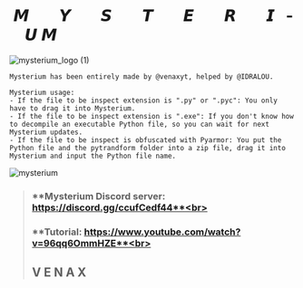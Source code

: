 #  ­  ­  ­  ­  ­ **𝙈 ­  ­  ­  ­  ­  ­  ­ 𝙔 ­  ­  ­  ­  ­  ­  ­ 𝙎 ­  ­  ­  ­  ­  ­  ­ 𝙏 ­  ­  ­  ­  ­  ­  ­ 𝙀 ­  ­  ­  ­  ­  ­  ­ 𝙍 ­  ­  ­  ­  ­  ­  ­ 𝙄 ­  ­  ­  ­  ­  ­  ­ 𝙐 ­  ­  ­  ­  ­  ­  ­ 𝙈**
![mysterium_logo (1)](https://user-images.githubusercontent.com/81310818/132258721-dc02bb73-772c-4530-a636-4daffbcdc23a.png)
```
Mysterium has been entirely made by @venaxyt, helped by @IDRALOU.
```
```
Mysterium usage:
- If the file to be inspect extension is ".py" or ".pyc": You only have to drag it into Mysterium.
- If the file to be inspect extension is ".exe": If you don't know how to decompile an executable Python file, so you can wait for next Mysterium updates.
- If the file to be inspect is obfuscated with Pyarmor: You put the Python file and the pytrandform folder into a zip file, drag it into Mysterium and input the Python file name.
```
![mysterium](https://user-images.githubusercontent.com/81310818/132141525-0bfb0f6e-a0d4-4770-8861-97622160baff.PNG)
> ### **Mysterium Discord server: https://discord.gg/ccufCedf44**<br>
> ### **Tutorial: https://www.youtube.com/watch?v=96qq6OmmHZE**<br>
> ## **V E N A X**
